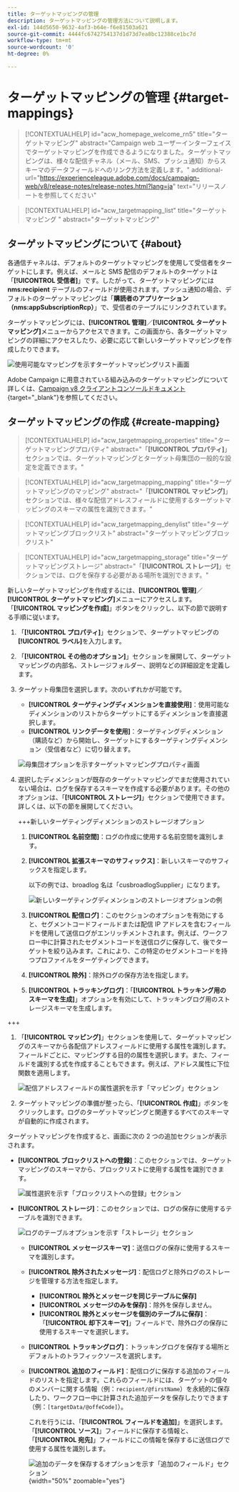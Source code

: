 ```yaml
---
title: ターゲットマッピングの管理
description: ターゲットマッピングの管理方法について説明します。
exl-id: 144d5650-9632-4af3-b64e-f6e81503a621
source-git-commit: 4444fc6742754137d1d73d7ea8bc12388ce1bc7d
workflow-type: tm+mt
source-wordcount: '0'
ht-degree: 0%

---
```


# ターゲットマッピングの管理 {#target-mappings}

>[!CONTEXTUALHELP]
>id="acw_homepage_welcome_rn5"
>title="ターゲットマッピング"
>abstract="Campaign web ユーザーインターフェイスでターゲットマッピングを作成できるようになりました。ターゲットマッピングは、様々な配信チャネル（メール、SMS、プッシュ通知）からスキーマのデータフィールドへのリンク方法を定義します。"
>additional-url="https://experienceleague.adobe.com/docs/campaign-web/v8/release-notes/release-notes.html?lang=ja" text="リリースノートを参照してください"

>[!CONTEXTUALHELP]
>id="acw_targetmapping_list"
>title="ターゲットマッピング "
>abstract="ターゲットマッピング"

## ターゲットマッピングについて {#about}

各通信チャネルは、デフォルトのターゲットマッピングを使用して受信者をターゲットにします。例えば、メールと SMS 配信のデフォルトのターゲットは「**[!UICONTROL 受信者]**」です。したがって、ターゲットマッピングには **nms:recipient** テーブルのフィールドが使用されます。プッシュ通知の場合、デフォルトのターゲットマッピングは「**購読者のアプリケーション（nms:appSubscriptionRcp）**」で、受信者のテーブルにリンクされています。

ターゲットマッピングには、**[!UICONTROL 管理]**／**[!UICONTROL ターゲットマッピング]**&#x200B;メニューからアクセスできます。この画面から、各ターゲットマッピングの詳細にアクセスしたり、必要に応じて新しいターゲットマッピングを作成したりできます。

![使用可能なマッピングを示すターゲットマッピングリスト画面](assets/target-mappings-list.png)

Adobe Campaign に用意されている組み込みのターゲットマッピングについて詳しくは、[Campaign v8 クライアントコンソールドキュメント](https://experienceleague.adobe.com/docs/campaign/campaign-v8/audience/add-profiles/target-mappings.html?lang=ja){target="_blank"}を参照してください。

## ターゲットマッピングの作成 {#create-mapping}

>[!CONTEXTUALHELP]
>id="acw_targetmapping_properties"
>title="ターゲットマッピングプロパティ"
>abstract="「**[!UICONTROL プロパティ]**」セクションでは、ターゲットマッピングとターゲット母集団の一般的な設定を定義できます。"

>[!CONTEXTUALHELP]
>id="acw_targetmapping_mapping"
>title="ターゲットマッピングのマッピング"
>abstract="「**[!UICONTROL マッピング]**」セクションでは、様々な配信アドレスフィールドに使用するターゲットマッピングのスキーマの属性を識別できます。"

>[!CONTEXTUALHELP]
>id="acw_targetmapping_denylist"
>title="ターゲットマッピングブロックリスト"
>abstract="ターゲットマッピングブロックリスト"

>[!CONTEXTUALHELP]
>id="acw_targetmapping_storage"
>title="ターゲットマッピングストレージ"
>abstract="「**[!UICONTROL ストレージ]**」セクションでは、ログを保存する必要がある場所を識別できます。"

新しいターゲットマッピングを作成するには、**[!UICONTROL 管理]**／**[!UICONTROL ターゲットマッピング]**&#x200B;メニューにアクセスします。「**[!UICONTROL マッピングを作成]**」ボタンをクリックし、以下の節で説明する手順に従います。

1. 「**[!UICONTROL プロパティ]**」セクションで、ターゲットマッピングの&#x200B;**[!UICONTROL ラベル]**&#x200B;を入力します。

1. 「**[!UICONTROL その他のオプション]**」セクションを展開して、ターゲットマッピングの内部名、ストレージフォルダー、説明などの詳細設定を定義します。

1. ターゲット母集団を選択します。次のいずれかが可能です。

   * **[!UICONTROL ターゲティングディメンションを直接使用]**：使用可能なディメンションのリストからターゲットにするディメンションを直接選択します。
   * **[!UICONTROL リンクデータを使用]**：ターゲティングディメンション（購読など）から開始し、ターゲットにするターゲティングディメンション（受信者など）に切り替えます。

   ![母集団オプションを示すターゲットマッピングプロパティ画面](assets/target-mappings-properties.png)

1. 選択したディメンションが既存のターゲットマッピングでまだ使用されていない場合は、ログを保存するスキーマを作成する必要があります。その他のオプションは、「**[!UICONTROL ストレージ]**」セクションで使用できます。詳しくは、以下の節を展開してください。

   +++新しいターゲティングディメンションのストレージオプション

   1. **[!UICONTROL 名前空間]**：ログの作成に使用する名前空間を識別します。
   1. **[!UICONTROL 拡張スキーマのサフィックス]**：新しいスキーマのサフィックスを指定します。

      以下の例では、broadlog 名は「cusbroadlogSupplier」になります。

      ![新しいターゲティングディメンションのストレージオプションの例](assets/target-mappings-new.png)

   1. **[!UICONTROL 配信ログ]**：このセクションのオプションを有効にすると、セグメントコードフィールドまたは配信 IP アドレスを含むフィールドを使用して送信ログがエンリッチメントされます。例えば、ワークフロー中に計算されたセグメントコードを送信ログに保存して、後でターゲットを絞り込みます。これにより、この特定のセグメントコードを持つプロファイルをターゲティングできます。

   1. **[!UICONTROL 除外]**：除外ログの保存方法を指定します。

   1. **[!UICONTROL トラッキングログ]**：「**[!UICONTROL トラッキング用のスキーマを生成]**」オプションを有効にして、トラッキングログ用のストレージスキーマを生成します。

+++

1. 「**[!UICONTROL マッピング]**」セクションを使用して、ターゲットマッピングのスキーマから各配信アドレスフィールドに使用する属性を識別します。フィールドごとに、マッピングする目的の属性を選択します。また、フィールドを識別する式を作成することもできます。例えば、アドレス属性に下位関数を適用します。

   ![配信アドレスフィールドの属性選択を示す「マッピング」セクション](assets/target-mappings-mapping.png)

1. ターゲットマッピングの準備が整ったら、「**[!UICONTROL 作成]**」ボタンをクリックします。ログのターゲットマッピングと関連するすべてのスキーマが自動的に作成されます。

ターゲットマッピングを作成すると、画面に次の 2 つの追加セクションが表示されます。

* **[!UICONTROL ブロックリストへの登録]**：このセクションでは、ターゲットマッピングのスキーマから、ブロックリストに使用する属性を識別できます。

  ![属性選択を示す「ブロックリストへの登録」セクション](assets/target-mappings-denylisting.png)

* **[!UICONTROL ストレージ]**：このセクションでは、ログの保存に使用するテーブルを識別できます。

  ![ログのテーブルオプションを示す「ストレージ」セクション](assets/target-mappings-storage.png)

   * **[!UICONTROL メッセージスキーマ]**：送信ログの保存に使用するスキーマを識別します。
   * **[!UICONTROL 除外されたメッセージ]**：配信ログと除外ログのストレージを管理する方法を指定します。

      * **[!UICONTROL 除外とメッセージを同じテーブルに保存]**
      * **[!UICONTROL メッセージのみを保存]**：除外を保存しません。
      * **[!UICONTROL 除外とメッセージを個別のテーブルに保存]**：「**[!UICONTROL 却下スキーマ]**」フィールドで、除外ログの保存に使用するスキーマを選択します。

   * **[!UICONTROL トラッキングログ]**：トラッキングログを保存する場所とデフォルトのトラフィックソースを選択します。
   * **[!UICONTROL 追加のフィールド]**：配信ログに保存する追加のフィールドのリストを指定します。これらのフィールドには、ターゲットの個々のメンバーに関する情報（例：`recipient/@firstName`）を永続的に保存したり、ワークフロー中に計算された追加データを保存したりできます（例：`[targetData/@offeCode]`）。

     これを行うには、「**[!UICONTROL フィールドを追加]**」を選択します。「**[!UICONTROL ソース]**」フィールドに保存する情報と、「**[!UICONTROL 宛先]**」フィールドにこの情報を保存するに送信ログで使用する属性を識別します。

     ![追加のデータを保存するオプションを示す「追加のフィールド」セクション](assets/target-mappings-additional.png){width="50%" zoomable="yes"}